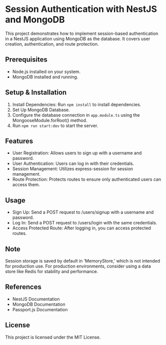 # Session Authentication with NestJS and MongoDB
This project demonstrates how to implement session-based authentication in a NestJS application using MongoDB as the database. It covers user creation, authentication, and route protection.

## Prerequisites
+ Node.js installed on your system.
+ MongoDB installed and running.

## Setup & Installation
1. Install Dependencies: Run `npm install` to install dependencies.
2. Set Up MongoDB Database.
3. Configure the database connection in `app.module.ts` using the MongooseModule.forRoot() method.
4. Run `npm run start:dev` to start the server.

## Features
+ User Registration: Allows users to sign up with a username and password.
+ User Authentication: Users can log in with their credentials.
+ Session Management: Utilizes express-session for session management.
+ Route Protection: Protects routes to ensure only authenticated users can access them.

## Usage
+ Sign Up: Send a POST request to /users/signup with a username and password.
+ Log In: Send a POST request to /users/login with the same credentials.
+ Access Protected Route: After logging in, you can access protected routes.

## Note
Session storage is saved by default in 'MemoryStore,' which is not intended for production use. For production environments, consider using a data store like Redis for stability and performance.

## References
- NestJS Documentation
- MongoDB Documentation
- Passport.js Documentation

## License
This project is licensed under the MIT License.